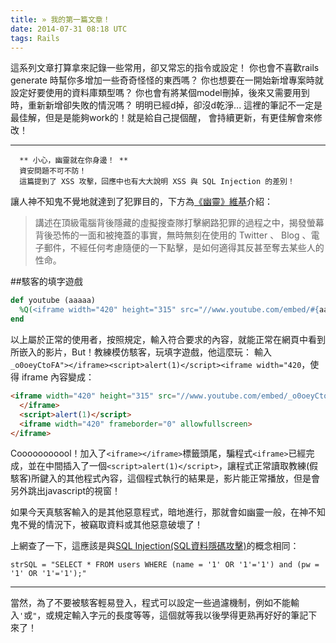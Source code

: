 ```yaml
---
title: » 我的第一篇文章！
date: 2014-07-31 08:18 UTC
tags: Rails
---
```


這系列文章打算拿來記錄一些常用，卻又常忘的指令或設定！
你也會不喜歡rails generate 時幫你多增加一些奇奇怪怪的東西嗎？
你也想要在一開始新增專案時就設定好要使用的資料庫類型嗎？
你也會有將某個model刪掉，後來又需要用到時，重新新增卻失敗的情況嗎？
明明已經d掉，卻沒d乾淨...
這裡的筆記不一定是最佳解，但是是能夠work的！就是給自己提個醒，
會持續更新，有更佳解會來修改！

---

~~~
  ** 小心，幽靈就在你身邊！ **
  資安問題不可不防！
  這篇提到了 XSS 攻擊，回應中也有大大說明 XSS 與 SQL Injection 的差別！
~~~

讓人神不知鬼不覺地就達到了犯罪目的，下方為[《幽靈》維基](http://zh.wikipedia.org/wiki/%E5%B9%BD%E9%9D%88_(%E9%9F%93%E5%9C%8B%E9%9B%BB%E8%A6%96%E5%8A%87))介紹：

<blockquote>講述在頂級電腦背後隱藏的虛擬搜查隊打擊網路犯罪的過程之中，揭發螢幕背後恐怖的一面和被掩蓋的事實，無時無刻在使用的 Twitter 、 Blog 、電子郵件，不經任何考慮隨便的一下點擊，是如何適得其反甚至奪去某些人的性命。
</blockquote>

##駭客的填字遊戲

~~~ ruby
def youtube (aaaaa)
  %Q(<iframe width="420" height="315" src="//www.youtube.com/embed/#{aaaaa}" frameborder="0" allowfullscreen></iframe>)
end
~~~

以上屬於正常的使用者，按照規定，輸入符合要求的內容，就能正常在網頁中看到所嵌入的影片，But！教練模仿駭客，玩填字遊戲，他這麼玩：
輸入```_o0oeyCtoFA"></iframe><script>alert(1)</script><iframe width="420```，使得 iframe 內容變成：

~~~ html
<iframe width="420" height="315" src="//www.youtube.com/embed/_o0oeyCtoFA">
  </iframe>
  <script>alert(1)</script>
  <iframe width="420" frameborder="0" allowfullscreen>
</iframe>
~~~

Cooooooooool！加入了```<iframe></iframe>```標籤頭尾，騙程式```<iframe>```已經完成，並在中間插入了一個```<script>alert(1)</script>```，讓程式正常讀取教練(假駭客)所鍵入的其他程式內容，這個程式執行的結果是，影片能正常播放，但是會另外跳出javascript的視窗！

如果今天真駭客輸入的是其他惡意程式，暗地進行，那就會如幽靈一般，在神不知鬼不覺的情況下，被竊取資料或其他惡意破壞了！

上網查了一下，這應該是與[SQL Injection(SQL資料隱碼攻擊)](http://zh.wikipedia.org/wiki/SQL%E8%B3%87%E6%96%99%E9%9A%B1%E7%A2%BC%E6%94%BB%E6%93%8A)的概念相同：

~~~
strSQL = "SELECT * FROM users WHERE (name = '1' OR '1'='1') and (pw = '1' OR '1'='1');"
~~~

---
當然，為了不要被駭客輕易登入，程式可以設定一些過濾機制，例如不能輸入`'`或`"`，或規定輸入字元的長度等等，這個就等我以後學得更熟再好好的筆記下來了！

